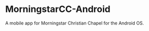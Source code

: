 MorningstarCC-Android
=====================

A mobile app for Morningstar Christian Chapel for the Android OS.
